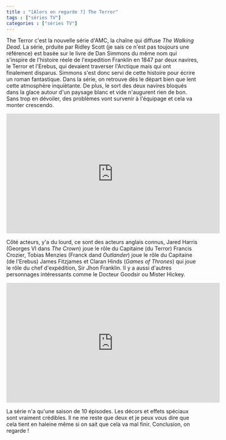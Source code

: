 ```yaml
---
title : "[Alors on regarde ?] The Terror"
tags : ["séries TV"]
categories : ["séries TV"]
---
```


The Terror c'est la nouvelle série d'AMC, la chaîne qui diffuse _The Walking Dead_. La série, prduite par Ridley Scott (je sais ce n'est pas toujours une référence) est basée sur le livre de Dan Simmons du même nom qui s'inspire de l'histoire réele de l'expedition Franklin en 1847 par deux navires, le Terror et l'Erebus, qui devaient traverser l'Arctique mais qui ont finalement disparus. Simmons s'est donc servi de cette histoire pour écrire un roman fantastique. Dans la série, on retrouve dès le départ bien que lent cette atmosphère inquiètante. De plus, le sort des deux navires bloqués dans la glace autour d'un paysage blanc et vide n'augurent rien de bon. Sans trop en dévoiler, des problèmes vont survenir à l'équipage et cela va monter crescendo.

<iframe width="560" height="315" src="https://www.youtube.com/embed/rnN7Aad3c7A" frameborder="0" allow="autoplay; encrypted-media" allowfullscreen></iframe>

Côté acteurs, y'a du lourd, ce sont des acteurs anglais connus, Jared Harris (Georges VI dans _The Crown_) joue le rôle du Capitaine (du Terror) Francis Crozier, Tobias Menzies (Franck dand _Outlander_) joue le rôle du Capitaine (de l'Erebus) James Fitzjames et Claran Hinds (_Games of Thrones_) qui joue le rôle du chef d'expédition, Sir Jhon Franklin. Il y a aussi d'autres personnages intéressants comme le Docteur Goodsir ou Mister Hickey.

<iframe width="560" height="315" src="https://www.youtube.com/embed/l328p5sSEmc" frameborder="0" allow="autoplay; encrypted-media" allowfullscreen></iframe>

La série n'a qu'une saison de 10 épisodes. Les décors et effets spéciaux sont vraiment crédibles. Il ne me reste que deux et je peux vous dire que cela tient en haleine même si on sait que cela va mal finir. Conclusion, on regarde !
